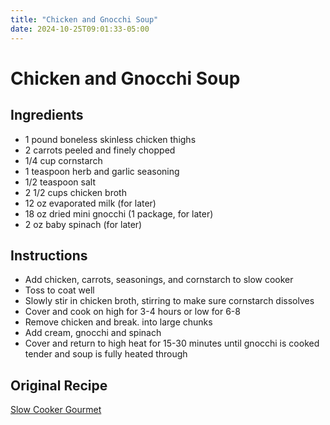 ```yaml
---
title: "Chicken and Gnocchi Soup"
date: 2024-10-25T09:01:33-05:00
---
```


# Chicken and Gnocchi Soup

## Ingredients

- 1 pound boneless skinless chicken thighs
- 2 carrots peeled and finely chopped
- 1/4 cup cornstarch
- 1 teaspoon herb and garlic seasoning
- 1/2 teaspoon salt
- 2 1/2 cups chicken broth
- 12 oz evaporated milk (for later)
- 18 oz dried mini gnocchi (1 package, for later)
- 2 oz baby spinach (for later)

## Instructions

- Add chicken, carrots, seasonings, and cornstarch to slow cooker
- Toss to coat well
- Slowly stir in chicken broth, stirring to make sure cornstarch dissolves
- Cover and cook on high for 3-4 hours or low for 6-8
- Remove chicken and break. into large chunks
- Add cream, gnocchi and spinach
- Cover and return to high heat for 15-30 minutes until gnocchi is cooked tender and soup is fully heated through

## Original Recipe

[Slow Cooker Gourmet](https://slowcookergourmet.net/slow-cooker-chicken-gnocchi-soup/#recipe)
